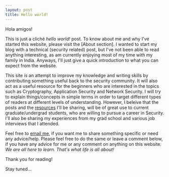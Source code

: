 ```yaml
---
layout: post
title: Hello world!
---
```


Hola amigos!

This is just a cliché *hello world!* post. To know about me and why I've started this website, please visit the [About section]. I wanted to start my blog with a technical (security related) post, but I've not been able to read anything interesting, as am currently enjoying most of my time with my family in India. Anyways, I'll just give a quick introduction to what you can expect from the website.

This site is an attempt to improve my knowledge and writing skills by contributing something useful back to the security community. It will also act as a useful resource for the beginners who are interested in the topics such as Cryptography, Application Security and Network Security. I will try to explain things/concepts in simple terms in order to target different types of readers at different levels of understanding. However, I beleive that the posts and the [resources](http://www.rahilarora.com/useful_resources/) I'll be sharing, will be of great use to current graduate/undergrad students, who are willing to pursue a career in Security. I'll also be sharing my experiences from my grad school and various job interviews that I attended.

Feel free to [email me](mailto:contact@rahilarora.com), if you want me to share something specific or need any advice/help. Please feel free to do the same or leave a comment below, if you have any advice for me or any comment on anything on this website. *We are all here to learn. That's what life is all about!*

Thank you for reading!

Stay tuned...
